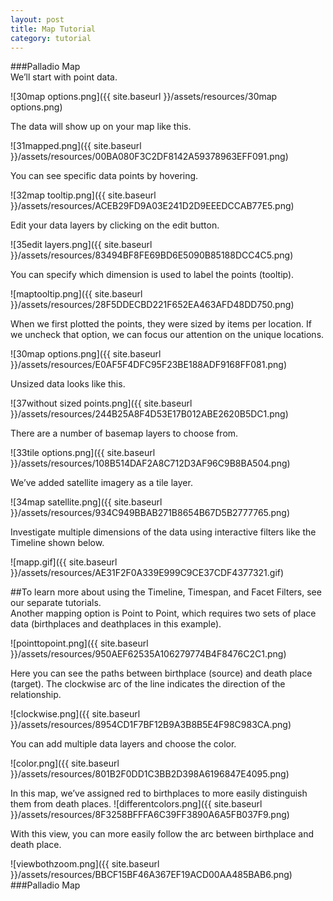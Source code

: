 ```yaml
---
layout: post
title: Map Tutorial
category: tutorial
---
```

<section data-markdown>
###Palladio Map
</section>

<section data-markdown>
We’ll start with point data.

![30map options.png]({{ site.baseurl }}/assets/resources/30map options.png)
</section>

<section data-markdown>
The data will show up on your map like this. 

![31mapped.png]({{ site.baseurl }}/assets/resources/00BA080F3C2DF8142A59378963EFF091.png)
</section>

<section data-markdown>
You can see specific data points by hovering.

![32map tooltip.png]({{ site.baseurl }}/assets/resources/ACEB29FD9A03E241D2D9EEEDCCAB77E5.png)
</section>

<section data-markdown>
Edit your data layers by clicking on the edit button. 

![35edit layers.png]({{ site.baseurl }}/assets/resources/83494BF8FE69BD6E5090B85188DCC4C5.png)
</section>

<section data-markdown>
You can specify which dimension is used to label the points (tooltip). 

![maptooltip.png]({{ site.baseurl }}/assets/resources/28F5DDECBD221F652EA463AFD48DD750.png)
</section>

<section data-markdown>
When we first plotted the points, they were sized by items per location. If we uncheck that option, we can focus our attention on the unique locations.

![30map options.png]({{ site.baseurl }}/assets/resources/E0AF5F4DFC95F23BE188ADF9168FF081.png)
</section>

<section data-markdown>
Unsized data looks like this. 

![37without sized points.png]({{ site.baseurl }}/assets/resources/244B25A8F4D53E17B012ABE2620B5DC1.png)
</section>

<section data-markdown>
There are a number of basemap layers to choose from. 

![33tile options.png]({{ site.baseurl }}/assets/resources/108B514DAF2A8C712D3AF96C9B8BA504.png)
</section>

<section data-markdown>
 We’ve added satellite imagery as a tile layer.

![34map satellite.png]({{ site.baseurl }}/assets/resources/934C949BBAB271B8654B67D5B2777765.png)
 </section>

<section data-markdown>
Investigate multiple dimensions of the data using interactive filters like the Timeline shown below. 

![mapp.gif]({{ site.baseurl }}/assets/resources/AE31F2F0A339E999C9CE37CDF4377321.gif)
</section>

<section data-markdown> ##To learn more about using the Timeline, Timespan, and Facet Filters, see our separate tutorials. </section>

<section data-markdown>
Another mapping option is Point to Point, which requires two sets of place data (birthplaces and deathplaces in this example).

![pointtopoint.png]({{ site.baseurl }}/assets/resources/950AEF62535A106279774B4F8476C2C1.png)
</section>

<section data-markdown>
Here you can see the paths between birthplace (source) and death place (target). The clockwise arc of the line indicates the direction of the relationship.

![clockwise.png]({{ site.baseurl }}/assets/resources/8954CD1F7BF12B9A3B8B5E4F98C983CA.png)
</section>

<section data-markdown>
You can add multiple data layers and choose the color.

![color.png]({{ site.baseurl }}/assets/resources/801B2F0DD1C3BB2D398A6196847E4095.png)
</section>

<section data-markdown>
In this map, we’ve assigned red to birthplaces to more easily distinguish them from death places.
![differentcolors.png]({{ site.baseurl }}/assets/resources/8F3258BFFFA6C39FF3890A6A5FB037F9.png)

With this view, you can more easily follow the arc between birthplace and death place.
</section>

<section data-markdown>
![viewbothzoom.png]({{ site.baseurl }}/assets/resources/BBCF15BF46A367EF19ACD00AA485BAB6.png)</section>

<section data-markdown>
###Palladio Map
</section>
